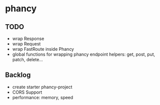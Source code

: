 # phancy

## TODO
- wrap Response
- wrap Request
- wrap FastRoute inside Phancy
- global functions for wrapping phancy endpoint helpers: get, post, put, patch, delete...

## Backlog
- create starter phancy-project
- CORS Support
- performance: memory, speed